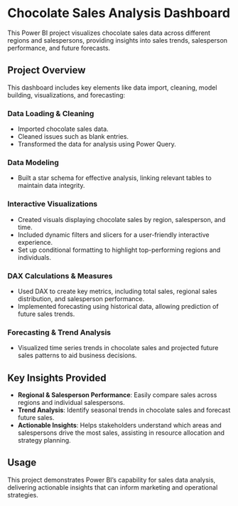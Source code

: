 # Chocolate Sales Analysis Dashboard

This Power BI project visualizes chocolate sales data across different regions and salespersons, providing insights into sales trends, salesperson performance, and future forecasts.

## Project Overview
This dashboard includes key elements like data import, cleaning, model building, visualizations, and forecasting:

### Data Loading & Cleaning
- Imported chocolate sales data.
- Cleaned issues such as blank entries.
- Transformed the data for analysis using Power Query.

### Data Modeling
- Built a star schema for effective analysis, linking relevant tables to maintain data integrity.

### Interactive Visualizations
- Created visuals displaying chocolate sales by region, salesperson, and time.
- Included dynamic filters and slicers for a user-friendly interactive experience.
- Set up conditional formatting to highlight top-performing regions and individuals.

### DAX Calculations & Measures
- Used DAX to create key metrics, including total sales, regional sales distribution, and salesperson performance.
- Implemented forecasting using historical data, allowing prediction of future sales trends.

### Forecasting & Trend Analysis
- Visualized time series trends in chocolate sales and projected future sales patterns to aid business decisions.


## Key Insights Provided
- **Regional & Salesperson Performance**: Easily compare sales across regions and individual salespersons.
- **Trend Analysis**: Identify seasonal trends in chocolate sales and forecast future sales.
- **Actionable Insights**: Helps stakeholders understand which areas and salespersons drive the most sales, assisting in resource allocation and strategy planning.

## Usage
This project demonstrates Power BI’s capability for sales data analysis, delivering actionable insights that can inform marketing and operational strategies.
